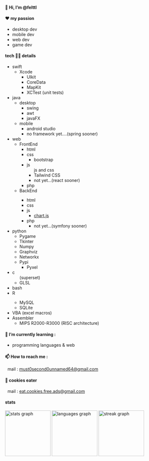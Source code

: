 #### 👋 Hi, I’m @felttl
#### ❤️ my passion
- desktop dev
- mobile dev
- web dev
- game dev

#### tech 👨‍💻 details 
<ul>
	<li>
		swift
		<ul>
			<li>
				Xcode
				<ul>
					<li>
						UIkit
      					</li>
					<li>
						CoreData
      					</li>
					<li>
						MapKit
      					</li>
					<li>
						XCTest (unit tests)
      					</li>
				</ul>
    			</li>
   		</ul>
	</li>
  <li>java
    <ul>
      <li>desktop
		<ul>
			<li>swing</li>
			<li>awt</li>
			<li>javaFX</li>
		</ul>
	  </li>
      <li>mobile
		<ul>
			<li>android studio</li>
			<li>no framework yet....(spring sooner)</li>
		</ul>
	  </li>
    </ul>
  </li>
  <li>web
	<ul>
		<li>FrontEnd
			<ul>
				<li>html</li>
				<li>css</>	
					<ul>
						<li>bootstrap</li>
					</ul>
				<li>js
					<ul>js and css
						<li>Tailwind CSS</li>
						<li>not yet...(react sooner)</li>
					</ul>			
				</li>
				<li>php</li>		
			</ul>
		</li>
		<li>BackEnd</li>
		<ul>
			<li>html</li>
			<li>css</>			
			<li>js
				<ul>
					<li><a href="https://www.chartjs.org/">chart.js</a></li>
				</ul>
			</li>
			<li>php
				<ul>
					<li>not yet...(symfony sooner)</li>
				</ul>
			</li>			
		</ul>
	</ul>
  </li>
  <li>python
	<ul>
		<li>Pygame</li>
		<li>Tkinter</li>
		<li>Numpy</li>
		<li>Graphviz</li>
		<li>Networkx</li>
		<li>Pypi 
			<ul>
				<li>Pyxel</li>
			</ul>
		</li>
	</ul>
  </li>
  <li>c
	<ul>(superset)
		<li>GLSL</li>
	</ul>
  </li>
  <li>bash</li>
  <li>R</li>
	<ul>
		<li>MySQL</li>
		<li>SQLite</li>
	</ul>
<li>VBA (excel macros)
</li>
<li>Assembler
	<ul>
		<li>MIPS R2000-R3000 (RISC architecture)</li>
	</ul>
</li>
</ul>

  


#### 🌱 I’m currently learning :
- programming languages & web
#### 📫 How to reach me :
&nbsp;    mail : must0second0unnamed64@gmail.com 
#### 🍪 cookies eater 
&nbsp;   mail : eat.cookies.free.ads@gmail.com

#### stats

<div align="left">
  <img src="https://github-readme-stats.vercel.app/api?username=felttl&hide_title=false&hide_rank=false&show_icons=true&include_all_commits=true&count_private=true&disable_animations=false&theme=dark&locale=en&hide_border=false&order=1" height="150" alt="stats graph"  />
  <img src="https://github-readme-stats.vercel.app/api/top-langs?username=felttl&locale=en&hide_title=false&layout=compact&card_width=320&langs_count=5&theme=dark&hide_border=false&order=2" height="150" alt="languages graph"  />
  <img src="https://streak-stats.demolab.com?user=felttl&locale=en&mode=daily&theme=dark&hide_border=false&border_radius=5&order=3" height="150" alt="streak graph"  />
</div>

